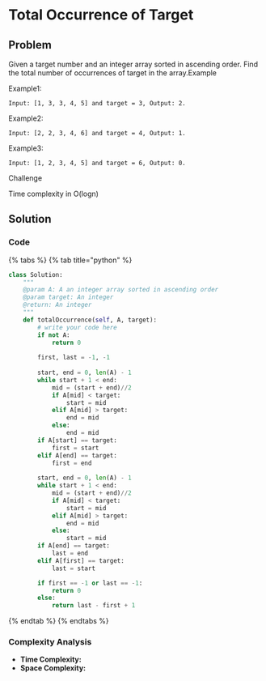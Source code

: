 # Total Occurrence of Target

## Problem

Given a target number and an integer array sorted in ascending order. Find the total number of occurrences of target in the array.Example

Example1:

```text
Input: [1, 3, 3, 4, 5] and target = 3, Output: 2.
```

Example2:

```text
Input: [2, 2, 3, 4, 6] and target = 4, Output: 1.
```

Example3:

```text
Input: [1, 2, 3, 4, 5] and target = 6, Output: 0.
```

Challenge

Time complexity in O\(logn\)

## Solution 

### Code

{% tabs %}
{% tab title="python" %}
```python
class Solution:
    """
    @param A: A an integer array sorted in ascending order
    @param target: An integer
    @return: An integer
    """
    def totalOccurrence(self, A, target):
        # write your code here
        if not A:
            return 0
        
        first, last = -1, -1
        
        start, end = 0, len(A) - 1
        while start + 1 < end:
            mid = (start + end)//2
            if A[mid] < target:
                start = mid
            elif A[mid] > target:
                end = mid
            else:
                end = mid
        if A[start] == target:
            first = start
        elif A[end] == target:
            first = end
        
        start, end = 0, len(A) - 1
        while start + 1 < end:
            mid = (start + end)//2
            if A[mid] < target:
                start = mid
            elif A[mid] > target:
                end = mid
            else:
                start = mid
        if A[end] == target:
            last = end
        elif A[first] == target:
            last = start

        if first == -1 or last == -1:
            return 0
        else:
            return last - first + 1
```
{% endtab %}
{% endtabs %}

### Complexity Analysis

* **Time Complexity:**
* **Space Complexity:**

